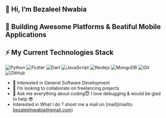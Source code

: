 ## 👋 Hi, I’m Bezaleel Nwabia
## 
## 🌱 Building Awesome Platforms & Beatiful Mobile Applications
## ⚡ My Current Technologies Stack

![Python](https://img.shields.io/badge/-Python-black?style=flat-square&logo=Python)
![Flutter](https://img.shields.io/badge/-Flutter-teal?style=flat-square&logo=Flutter)
![Dart](https://img.shields.io/badge/-Dart-E34F26?style=flat-square&logo=Dart)
![JavaScript](https://img.shields.io/badge/-JavaScript-black?style=flat-square&logo=javascript)
![Nodejs](https://img.shields.io/badge/-Nodejs-black?style=flat-square&logo=Node.js)
![MongoDB](https://img.shields.io/badge/-MongoDB-black?style=flat-square&logo=mongodb)
![Git](https://img.shields.io/badge/-Git-black?style=flat-square&logo=git)
![GitHub](https://img.shields.io/badge/-GitHub-181717?style=flat-square&logo=github)

- 👀 Interested in General Software Development
- 👯 I’m looking to collaborate on freelancing projects
- 💬 Ask me everything about coding😇 I love debugging & would be glad to help 😎
- Interested in What I do ? shoot me a mail on [mail](mailto: bezaleelnwabia@gmail.com)

<!---
emexbazz/emexbazz is a ✨ special ✨ repository because its `README.md` (this file) appears on your GitHub profile.
You can click the Preview link to take a look at your changes.
--->
